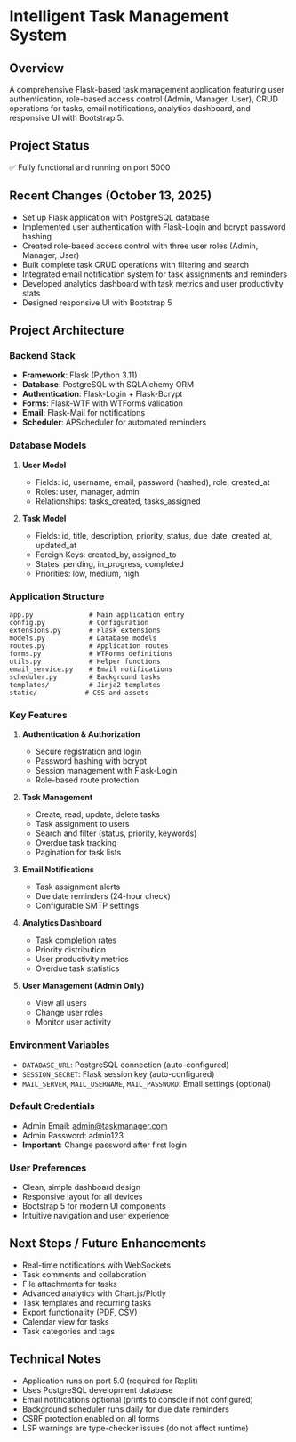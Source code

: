 # Intelligent Task Management System

## Overview
A comprehensive Flask-based task management application featuring user authentication, role-based access control (Admin, Manager, User), CRUD operations for tasks, email notifications, analytics dashboard, and responsive UI with Bootstrap 5.

## Project Status
✅ Fully functional and running on port 5000

## Recent Changes (October 13, 2025)
- Set up Flask application with PostgreSQL database
- Implemented user authentication with Flask-Login and bcrypt password hashing
- Created role-based access control with three user roles (Admin, Manager, User)
- Built complete task CRUD operations with filtering and search
- Integrated email notification system for task assignments and reminders
- Developed analytics dashboard with task metrics and user productivity stats
- Designed responsive UI with Bootstrap 5

## Project Architecture

### Backend Stack
- **Framework**: Flask (Python 3.11)
- **Database**: PostgreSQL with SQLAlchemy ORM
- **Authentication**: Flask-Login + Flask-Bcrypt
- **Forms**: Flask-WTF with WTForms validation
- **Email**: Flask-Mail for notifications
- **Scheduler**: APScheduler for automated reminders

### Database Models
1. **User Model**
   - Fields: id, username, email, password (hashed), role, created_at
   - Roles: user, manager, admin
   - Relationships: tasks_created, tasks_assigned

2. **Task Model**
   - Fields: id, title, description, priority, status, due_date, created_at, updated_at
   - Foreign Keys: created_by, assigned_to
   - States: pending, in_progress, completed
   - Priorities: low, medium, high

### Application Structure
```
app.py              # Main application entry
config.py           # Configuration
extensions.py       # Flask extensions
models.py           # Database models
routes.py           # Application routes
forms.py            # WTForms definitions
utils.py            # Helper functions
email_service.py    # Email notifications
scheduler.py        # Background tasks
templates/          # Jinja2 templates
static/            # CSS and assets
```

### Key Features
1. **Authentication & Authorization**
   - Secure registration and login
   - Password hashing with bcrypt
   - Session management with Flask-Login
   - Role-based route protection

2. **Task Management**
   - Create, read, update, delete tasks
   - Task assignment to users
   - Search and filter (status, priority, keywords)
   - Overdue task tracking
   - Pagination for task lists

3. **Email Notifications**
   - Task assignment alerts
   - Due date reminders (24-hour check)
   - Configurable SMTP settings

4. **Analytics Dashboard**
   - Task completion rates
   - Priority distribution
   - User productivity metrics
   - Overdue task statistics

5. **User Management (Admin Only)**
   - View all users
   - Change user roles
   - Monitor user activity

### Environment Variables
- `DATABASE_URL`: PostgreSQL connection (auto-configured)
- `SESSION_SECRET`: Flask session key (auto-configured)
- `MAIL_SERVER`, `MAIL_USERNAME`, `MAIL_PASSWORD`: Email settings (optional)

### Default Credentials
- Admin Email: admin@taskmanager.com
- Admin Password: admin123
- **Important**: Change password after first login

### User Preferences
- Clean, simple dashboard design
- Responsive layout for all devices
- Bootstrap 5 for modern UI components
- Intuitive navigation and user experience

## Next Steps / Future Enhancements
- Real-time notifications with WebSockets
- Task comments and collaboration
- File attachments for tasks
- Advanced analytics with Chart.js/Plotly
- Task templates and recurring tasks
- Export functionality (PDF, CSV)
- Calendar view for tasks
- Task categories and tags

## Technical Notes
- Application runs on port 5.0 (required for Replit)
- Uses PostgreSQL development database
- Email notifications optional (prints to console if not configured)
- Background scheduler runs daily for due date reminders
- CSRF protection enabled on all forms
- LSP warnings are type-checker issues (do not affect runtime)
